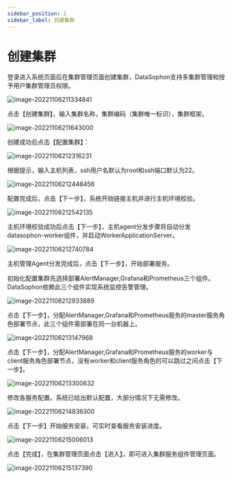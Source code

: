 ```yaml
---
sidebar_position: 1
sidebar_label: 创建集群
---
```

# 创建集群

登录进入系统页面后在集群管理页面创建集群，DataSophon支持多集群管理和授予用户集群管理员权限。

![image-20221106211334841](./img/image-20221106211334841.png)

点击【创建集群】，输入集群名称，集群编码（集群唯一标识），集群框架。

![image-20221106211643000](./img/image-20221106211643000.png)

创建成功后点击【配置集群】：

![image-20221106212316231](./img/image-20221106212316231.png)

根据提示，输入主机列表，ssh用户名默认为root和ssh端口默认为22。

![image-20221106212448456](./img/image-20221106212448456.png)

配置完成后，点击【下一步】，系统开始链接主机并进行主机环境校验。

![image-20221106212542135](./img/image-20221106212542135.png)

主机环境校验成功后点击【下一步】，主机agent分发步骤将自动分发datasophon-worker组件，并启动WorkerApplicationServer。

![image-20221106212740784](./img/image-20221106212740784.png)

主机管理Agent分发完成后，点击【下一步】，开始部署服务。

初始化配置集群先选择部署AlertManager,Grafana和Prometheus三个组件。DataSophon依赖此三个组件实现系统监控告警管理。

![image-20221106212933889](./img/image-20221106212933889.png)

点击【下一步】，分配AlertManager,Grafana和Prometheus服务的master服务角色部署节点，此三个组件需部署在同一台机器上。

![image-20221106213147968](./img/image-20221106213147968.png)

点击【下一步】，分配AlertManager,Grafana和Prometheus服务的worker与client服务角色部署节点，没有worker和client服务角色的可以跳过之间点击【下一步】。

![image-20221106213300632](./img/image-20221106213300632.png)

修改各服务配置。系统已给出默认配置，大部分情况下无需修改。

![image-20221106214836300](./img/image-20221106214836300.png)

点击【下一步】开始服务安装，可实时查看服务安装进度。

![image-20221106215006013](./img/image-20221106215006013.png)

点击【完成】，在集群管理页面点击【进入】，即可进入集群服务组件管理页面。

![image-20221106215137390](./img/image-20221106215137390.png)
